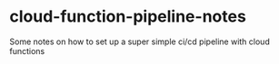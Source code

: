# cloud-function-pipeline-notes
Some notes on how to set up a super simple ci/cd pipeline with cloud functions
